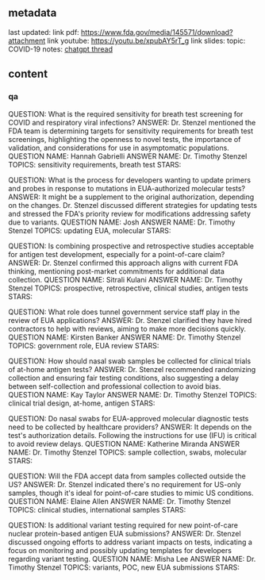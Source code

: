 ## metadata
last updated: 
link pdf: https://www.fda.gov/media/145571/download?attachment
link youtube: https://youtu.be/xpubAY5rT_g
link slides: 
topic: COVID-19
notes: [chatgpt thread](https://chat.openai.com/share/73810808-a9a6-4b8f-b905-4980da7de073)

## content

### qa

QUESTION: What is the required sensitivity for breath test screening for COVID and respiratory viral infections?
ANSWER: Dr. Stenzel mentioned the FDA team is determining targets for sensitivity requirements for breath test screenings, highlighting the openness to novel tests, the importance of validation, and considerations for use in asymptomatic populations.
QUESTION NAME: Hannah Gabrielli
ANSWER NAME: Dr. Timothy Stenzel
TOPICS: sensitivity requirements, breath test
STARS: 

QUESTION: What is the process for developers wanting to update primers and probes in response to mutations in EUA-authorized molecular tests?
ANSWER: It might be a supplement to the original authorization, depending on the changes. Dr. Stenzel discussed different strategies for updating tests and stressed the FDA's priority review for modifications addressing safety due to variants.
QUESTION NAME: Josh
ANSWER NAME: Dr. Timothy Stenzel
TOPICS: updating EUA, molecular
STARS: 

QUESTION: Is combining prospective and retrospective studies acceptable for antigen test development, especially for a point-of-care claim?
ANSWER: Dr. Stenzel confirmed this approach aligns with current FDA thinking, mentioning post-market commitments for additional data collection.
QUESTION NAME: Sitrali Kulani
ANSWER NAME: Dr. Timothy Stenzel
TOPICS: prospective, retrospective, clinical studies, antigen tests
STARS: 

QUESTION: What role does tunnel government service staff play in the review of EUA applications?
ANSWER: Dr. Stenzel clarified they have hired contractors to help with reviews, aiming to make more decisions quickly.
QUESTION NAME: Kirsten Banker
ANSWER NAME: Dr. Timothy Stenzel
TOPICS: government role, EUA review
STARS: 

QUESTION: How should nasal swab samples be collected for clinical trials of at-home antigen tests?
ANSWER: Dr. Stenzel recommended randomizing collection and ensuring fair testing conditions, also suggesting a delay between self-collection and professional collection to avoid bias.
QUESTION NAME: Kay Taylor
ANSWER NAME: Dr. Timothy Stenzel
TOPICS: clinical trial design, at-home, antigen
STARS: 

QUESTION: Do nasal swabs for EUA-approved molecular diagnostic tests need to be collected by healthcare providers?
ANSWER: It depends on the test's authorization details. Following the instructions for use (IFU) is critical to avoid review delays.
QUESTION NAME: Katherine Miranda
ANSWER NAME: Dr. Timothy Stenzel
TOPICS: sample collection, swabs, molecular
STARS: 

QUESTION: Will the FDA accept data from samples collected outside the US?
ANSWER: Dr. Stenzel indicated there's no requirement for US-only samples, though it's ideal for point-of-care studies to mimic US conditions.
QUESTION NAME: Elaine Allen
ANSWER NAME: Dr. Timothy Stenzel
TOPICS: clinical studies, international samples
STARS: 

QUESTION: Is additional variant testing required for new point-of-care nuclear protein-based antigen EUA submissions?
ANSWER: Dr. Stenzel discussed ongoing efforts to address variant impacts on tests, indicating a focus on monitoring and possibly updating templates for developers regarding variant testing.
QUESTION NAME: Misha Lee
ANSWER NAME: Dr. Timothy Stenzel
TOPICS: variants, POC, new EUA submissions
STARS: 

